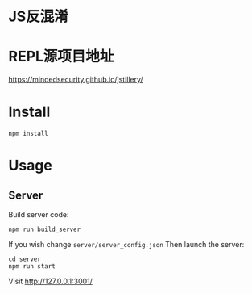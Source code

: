 # JS反混淆  
  
# REPL源项目地址  
  
https://mindedsecurity.github.io/jstillery/

# Install

```
npm install
```

# Usage

## Server

Build server code:
```
npm run build_server 

```

If you wish change ```server/server_config.json```
Then launch the server:
```
cd server
npm run start
```

Visit http://127.0.0.1:3001/

